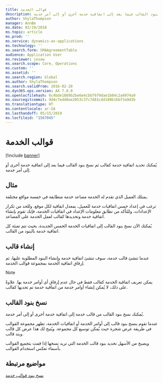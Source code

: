```yaml
---
title: قوالب الخدمة
description: يُمكنك تحديد اتفاقية خدمة كقالب ثم نسخ بنود القالب فيما بعد إلى اتفاقية خدمة أخرى أو إلى أمر خدمة.
author: ShylaThompson
manager: AnnBe
ms.date: 02/19/2018
ms.topic: article
ms.prod: ''
ms.service: dynamics-ax-applications
ms.technology: ''
ms.search.form: SMAAgreementTable
audience: Application User
ms.reviewer: josaw
ms.search.scope: Core, Operations
ms.custom: ''
ms.assetid: ''
ms.search.region: Global
ms.author: ShylaThompson
ms.search.validFrom: 2016-02-28
ms.dyn365.ops.version: AX 7.0.0
ms.openlocfilehash: 6c4bde1869b2be6e4cbbf979dae1b84c2a4974a9
ms.sourcegitcommit: 9d4c7edd0ae2053c37c7d81cdd180b16bf3a9d3b
ms.translationtype: HT
ms.contentlocale: ar-SA
ms.lasthandoff: 05/15/2019
ms.locfileid: "1567045"
---
```

# <a name="service-templates"></a>قوالب الخدمة

[!include [banner](../includes/banner.md)]

يُمكنك تحديد اتفاقية خدمة كقالب ثم نسخ بنود القالب فيما بعد إلى اتفاقية خدمة أخرى أو إلى أمر خدمة.

## <a name="example"></a>مثال

يمتلك العميل الذي تقدم له الخدمة مصاعد خدمة متطابقة في خمسة مواقع مختلفة.

ترغب في إعداد خمس اتفاقيات خدمة للعميل، بمعدل اتفاقية لكل موقع.
وللحد من تكرار الإعدادات، وللتأكد من تطابق معلومات الإعداد في اتفاقيات الخدمة، فإنك تقوم بإنشاء اتفاقية خدمة وتحديدها كقالب لعمل الخدمة على المصاعد.

يُمكنك الآن نسخ بنود القالب إلى اتفاقيات الخدمة الخمس الجديدة، بحيث تتم تعبئة كل اتفاقية خدمة بالبنود من القالب.

## <a name="create-a-template"></a>إنشاء قالب

عندما تنشئ قالب خدمة، سوف تنشئ اتفاقية خدمة وإنشاء البنود المطلوبة عليها، ثم إرفاق اتفاقية الخدمة بمجموعة قوالب الخدمة.

> [!NOTE]
> يمكن تعريف اتفاقية الخدمة كقالب فقط في حال عدم إرفاق أي أوامر خدمة بها. علاوةً على ذلك، لا يُمكن إنشاء أوامر خدمة من اتفاقية خدمة تم تحديها كقالب.

## <a name="copy-template-lines"></a>نسخ بنود القالب

يُمكنك نسخ بنود القالب من قالب خدمة إلى اتفاقية خدمة أخرى أو إلى أمر خدمة.

عندما تقوم بنسخ بنود قالب إلى أوامر الخدمة أو اتفاقيات الخدمة، تظهر مجموعة القوالب في طريقة عرض شجرة حيث يُمكن توسيع كل مجموعة. ويُتيح لك هذا عرض كل قالب وبند قالب.

ويصبح من الأسهل تحديد بنود قالب الخدمة التي تريد نسخها إذا قمت بتجميع القوالب بأسماء تعكس استخدام القوالب.

## <a name="related-topics"></a>مواضيع مرتبطة

[نسخ بنود قوالب خدمة](copy-service-template-lines.md)
